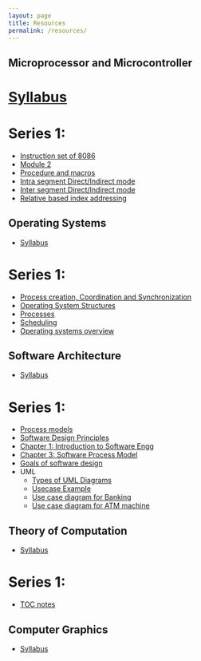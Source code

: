 ```yaml
---
layout: page
title: Resources
permalink: /resources/
---
```

## **Microprocessor and Microcontroller**
# [Syllabus][mic-syll]
# Series 1:
  * [Instruction set of 8086][8086-instruction-set]
  * [Module 2][module_2]
  * [Procedure and macros][macros_ppt]
  * [Intra segment Direct/Indirect mode][intra_direct_indirect]
  * [Inter segment Direct/Indirect mode][inter_direct_indirect]
  * [Relative based index addressing][rel_index_add]

## **Operating Systems**
* [Syllabus][os-syll]
# Series 1:
  * [Process creation, Coordination and Synchronization][PCS]
  * [Operating System Structures][Section03-Structures]
  * [Processes][Section04-Processes4 class]
  * [Scheduling][Section05-Scheduling 4clas final]
  * [Operating systems overview][operating_systems_overview]
  
  
## **Software Architecture**
* [Syllabus][sof-syll]
# Series 1:
 * [Process models][process-models]
 * [Software Design Principles][soft-design-principles]
 * [Chapter 1: Introduction to Software Engg][chap-1]
 * [Chapter 3: Software Process Model][chap-3]
 * [Goals of software design][goal-soft]
 * UML
   * [Types of UML Diagrams][types-UML]
   * [Usecase Example][use-ex]
   * [Use case diagram for Banking][use-bank]
   * [Use case diagram for ATM machine][use-atm]

## **Theory of Computation**
* [Syllabus][toc-syll]
# Series 1:
 * [TOC notes][t-note]
 
 ## **Computer Graphics**
* [Syllabus][toc-syll]
 
[mic-syll]: /resources/MICROPROCESSOR/IT303_Theory_of_Computation.pdf
[8086-instruction-set]: /resources/MICROPROCESSOR/series1/instruction-set-of-8086.pptx
[module_2]: /resources/MICROPROCESSOR/series1/Module_2.pptx
[macros_ppt]: /resources/MICROPROCESSOR/series1/procedure_and_macros.ppt
[intra_direct_indirect]: /resources/MICROPROCESSOR/series1/intra_direct_indirect.jpeg
[inter_direct_indirect]:/resources/MICROPROCESSOR/series1/inter_direct_indirect.jpeg
[rel_index_add]:/resources/MICROPROCESSOR/series1/relative_based_index_addressing.jpeg

[os-syll]: /resources/OS/IT305_Operating_systems.pdf
[PCS]: /resources/OS/series1/processcreation_coorporation_synchronization.ppt
[Section03-Structures]: /resources/OS/series1/Section03-Structures.ppt
[Section04-Processes4 class]: /resources/OS/series1/Section04-Processes4_class.ppt
[Section05-Scheduling 4clas final]: /resources/OS/series1/Section05-Scheduling_4clas_final.ppt
[operating_systems_overview]: /resources/OS/series1/operating_systems_overview.ppt

[sof-syll]: /resources/SOFTWARE/IT301_Software_Architecture_and_Design_Patterns.pdf
[process-models]: /resources/SOFTWARE/series1/Process_models.pptx
[soft-design-principles]: /resources/SOFTWARE/series1/Software_design_principles_new.pptx
[chap-1]: /resources/SOFTWARE/series1/Chapter_01.pdf
[chap-3]: /resources/SOFTWARE/series1/Chapter_3_Software_Process_Model.ppt
[goal-soft]: /resources/SOFTWARE/series1/Goals_of_software_design.docx
[types-UML]: /resources/SOFTWARE/series1/Types_of_UML_Diagrams.pdf
[use-ex]: /resources/SOFTWARE/series1/usecase_example.docx
[use-bank]: /resources/SOFTWARE/series1/banking_usecase.jpg
[use-atm]: /resources/SOFTWARE/series1/atm_usecase.png

[toc-syll]: /resources/TOC/IT303_Theory_of_Computation.pdf
[t-note]: /resources/TOC/series1/TOC_notes.doc
